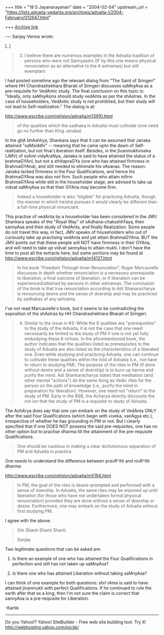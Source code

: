 +++
title = "18 S Jayanarayanan"
date = "2004-02-04"
upstream_url = "https://lists.advaita-vedanta.org/archives/advaita-l/2004-February/012647.html"

+++
[Archive link](https://lists.advaita-vedanta.org/archives/advaita-l/2004-February/012647.html)

--- Sanjay Verma <sanjay1297 at yahoo.com> wrote:

[..]

> 3)  I believe there are numerous examples in the Advaita tradition of
> persons who were not Sannyasins (IF by this one means physical
> renunciation as an alternative to the 4 ashramas) but still exemplars

I had posted sometime ago the relevant dialog from "The Saint of
Sringeri" where HH Chandrashekhara Bharati of Sringeri discusses
saMnyAsa as a pre-requisite for VedAntic study. The final conclusion on
this topic is: "Ideally, only saMnyAsins should study vedAnta as per
the shAstras. In the case of householders, VedAntic study is not
prohibited, but their study will not lead to Self-realilzation." The
dialog is at:

http://www.escribe.com/religion/advaita/m13910.html

> of the qualities which the sadhaka in Advaita must cultivate (one
> need go no further than King Janaka). 

In the gItA bhAshhya, Shankara says that it can be assumed that Janaka
attained "saMsiddhi" -- meaning that he came upto the dawn of
Self-realization, but not final Liberation itself. Besides, in the
jIvanmuktiviveka (JMV) of svAmi vidyAraNya, Janaka is said to have
attained the status of a brahmaGYAnI, but not a sthitapraGYa (one who
has attained firmness in BrahmaGYAna), and still needed to eliminate
his vAsanas. The reason: Janaka lacked firmness in the Four
Qualifications, and hence his BrahmaGYAna was also not firm. Such
people who attain infirm BrahmaGYAna while still in the householder
stage, are advised to take up vidvat saMnyAsa so that their GYAna may
become firm.

> Indeed a householder is also
> "eligible" for practicing Advaita, though the manner in which he/she
> pursues it would clearly be different than a full-time physical
> renunciant.

This practise of vedAnta by a householder has been considered in the
JMV. Shankara speaks of the "Royal Way" of sAdhana-chatushhTaya, then
sannyAsa and then study of VedAnta, and finally Realization. Some
people do not travel this way, in fact, JMV speaks of householders who
out of curiousity take up practising vedAnta and yet attain
BrahmaGYAna. BUT the JMV points out that these people will NOT have
firmness in their GYAna, and will need to take up vidvat sannyAsa to
attain mukti. I don't have the time to post all the extracts here, but
some portions may be found at
http://www.escribe.com/religion/advaita/m14127.html

> In his book "Freedom Through Inner Renunciation", Roger
> Marcaurelle discusses in depth whether renunciation is a necessary
> prerequisite to liberation, a final outcome of liberation, or if
> liberation can be experienced/attained by persons in other ashramas.
> The conclusion of the book is that true renunciation according to Adi
> Shanaracharya is renouncing desire and the sense of doership and may
> be practiced by sadhakas of any ashrama.
> 

I've not read Marcaurelle's book, but it seems to be contradicting the
exposition of the shAstras by HH Chandrashekhara Bharati of Sringeri.

> 4) Similar to the issue in #3: While the 6 qualities are
> "prerequisites" to the study of the Advaita, it is not the case that
> one need necessarily be limited to the study of PM if one is not yet
> fully embodying these 6 virtues. In the aforementioned book, the
> author indicates that the qualities listed as prerequisites to the
> study of Advaita are also listed as the characteristics of a
> liberated one. Even while studying and practicing Advaita, one can
> continue to cultivate these qualities within the fold of Advaita
> (i.e., not have to return to studying PM). The purpose of the rites
> in PM (if done without desire and a sense of doership) is to burn up
> karma and purify the mind. Adi Shankaracharya states that meditation
> (and other mental "actions") do the same thing as Vedic rites for the
> person on the path of knowledge (i.e., purify the mind in preparation
> for liberation). However, one need not "return" to the study of PM.
> Early in the BSB, the Acharya directly discounts the not
>  ion that
>  the study of PM is a requisite to study of Advaita.
> 

The AchArya does say that one can embark on the study of VedAnta ONLY
after the said Four Qualifications (which begin with viveka, vairAgya
etc.), irrespective of whether he has grounding in PM or not. But I
clearly specified that if one DOES NOT possess the said pre-requisites,
one has no other option but to practise dharma till the attainment of
the pre-requisite Qualifications. 

> One should be cautious in making a clear dichotomous separation of PM
> and Advaita in practice.

One needs to understand the difference between pravR^itti and nivR^itti
dharma:

http://www.escribe.com/religion/advaita/m5194.html

> In PM, the goal of the rites is
> desire-prompted and performed with a sense of doership. In Advaita,
> the same rites may be enjoined up until liberation (for those who
> have not undertaken formal physical renunciation) provided they are
> done without a sense of doership or desire. Furthermore, one may
> embark on the study of Advaita without first studying PM.
> 

I agree with the above.

> Om Shanti Shanti Shanti
> 
> Sanjay 
> 

Two legitimate questions that can be asked are:

1) Is there an example of one who has attained the Four Qualifications
in perfection and still has not taken up saMnyAsa? 

2) Is there one who has attained Liberation without taking saMnyAsa? 

I can think of one example for both questions: shrI rAma is said to
have attained jIvanmukti with perfect Qualifications. If he continued
to rule the earth after that as a king, then I'm not sure the claim is
correct that sannyAsa is a pre-requisite for Liberation.

-Kartik

__________________________________
Do you Yahoo!?
Yahoo! SiteBuilder - Free web site building tool. Try it!
http://webhosting.yahoo.com/ps/sb/

